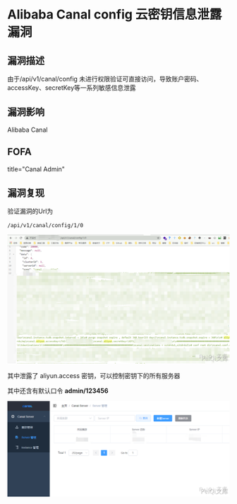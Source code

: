 # Alibaba Canal config 云密钥信息泄露漏洞

## 漏洞描述

由于/api/v1/canal/config  未进行权限验证可直接访问，导致账户密码、accessKey、secretKey等一系列敏感信息泄露

## 漏洞影响

<a-checkbox checked>Alibaba Canal</a-checkbox></br>

## FOFA

<a-checkbox checked>title="Canal Admin"</a-checkbox></br>

## 漏洞复现

验证漏洞的Url为

```plain
/api/v1/canal/config/1/0
```

![img](../../../.vuepress/public/img/can-1.png)



其中泄露了 aliyun.access 密钥，可以控制密钥下的所有服务器

其中还含有默认口令 **admin/123456**

![img](../../../.vuepress/public/img/can-2.png)